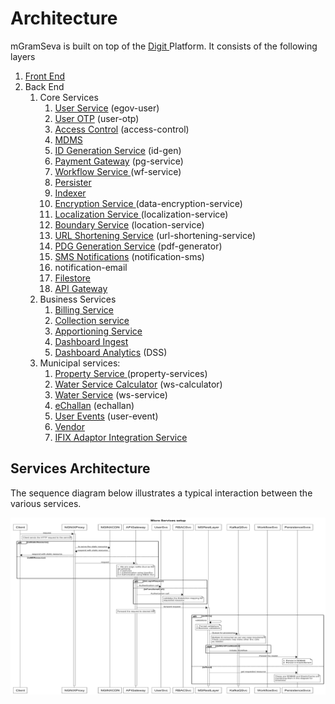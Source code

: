 # Architecture

mGramSeva is built on top of the [Digit ](https://docs.digit.org/)Platform. It consists of the following layers

1. [Front End](https://ifix.digit.org/exemplar/mgramseva/user-manual/mgramseva-ui)
2. Back End
   1. Core Services
      1. [User Service](https://ifix.digit.org/exemplar/mgramseva/user-manual/backend-services/user-service) \(egov-user\)
      2. [User OTP](https://ifix.digit.org/exemplar/mgramseva/user-manual/backend-services/mgramseva-user-otp) \(user-otp\)
      3. [Access Control](https://docs.digit.org/configuration/configure-digit/services-overview/core-services/access-control-services) \(access-control\)
      4. [MDMS](https://docs.digit.org/configuration/configure-digit/services-overview/core-services/mdms-services)
      5. [ID Generation Service](https://digit-discuss.atlassian.net/wiki/spaces/EPE/pages/37060616/ID-Generation-Service) \(id-gen\)
      6. [Payment Gateway](https://docs.digit.org/configuration/configure-digit/services-overview/core-services/payment-gateway-services) \(pg-service\)
      7. [Workflow Service ](https://docs.digit.org/configuration/configure-digit/services-overview/core-services/workflow-services)\(wf-service\)
      8. [Persister](https://digit-discuss.atlassian.net/wiki/spaces/EPE/pages/37322761/Persister-Service)
      9. [Indexer](https://docs.digit.org/configuration/configure-digit/services-overview/core-services/indexer-service)
      10. [Encryption Service ](https://digit-discuss.atlassian.net/wiki/spaces/EPE/pages/5832708/Encryption+Service)\(data-encryption-service\)
      11. [Localization Service ](https://digit-discuss.atlassian.net/wiki/spaces/EPE/pages/336920792/eGov-Localisation)\(localization-service\)
      12. [Boundary Service](https://docs.digit.org/configuration/configure-digit/services-overview/core-services/location-services) \(location-service\)
      13. [URL Shortening Service](https://docs.digit.org/configuration/configure-digit/services-overview/core-services/url-shortening-service) \(url-shortening-service\)
      14. [PDG Generation Service](https://docs.digit.org/configuration/configure-digit/services-overview/core-services/pdf-generation-services) \(pdf-generator\)
      15. [SMS Notifications](https://digit-discuss.atlassian.net/wiki/spaces/EPE/pages/224919569/egov-notification-sms) \(notification-sms\)
      16. notification-email
      17. [Filestore](https://digit-discuss.atlassian.net/wiki/spaces/EPE/pages/37060620/File-Store-Service)
      18. [API Gateway](https://digit-discuss.atlassian.net/wiki/spaces/EPE/pages/36700192/API-Gateway)
   2. Business Services
      1. [Billing Service](https://ifix.digit.org/exemplar/mgramseva/user-manual/backend-services/billing-service)
      2. [Collection service](https://docs.digit.org/configuration/configure-digit/services-overview/business-services/collection-service/collection-service-v2)
      3. [Apportioning Service](https://docs.digit.org/configuration/configure-digit/services-overview/business-services/appropriation-service)
      4. [Dashboard Ingest](https://docs.digit.org/configuration/configure-digit/services-overview/business-services/dss-technical-documentation)
      5. [Dashboard Analytics](https://docs.digit.org/configuration/configure-digit/services-overview/business-services/dashboard-analytics-backend) \(DSS\)
   3. Municipal services:
      1. [Property Service ](https://docs.digit.org/product/modules/property-tax/property-tax-service)\(property-services\)
      2. [Water Service Calculator](https://ifix.digit.org/exemplar/mgramseva/user-manual/backend-services/water-service-calculator) \(ws-calculator\)
      3. [Water Service](https://ifix.digit.org/exemplar/mgramseva/user-manual/backend-services/water-services) \(ws-service\)
      4. [eChallan](https://ifix.digit.org/exemplar/mgramseva/user-manual/backend-services/e-challan-service) \(echallan\)
      5. [User Events](https://digit-discuss.atlassian.net/wiki/spaces/EPE/pages/231407688/egov-user-events) \(user-event\)
      6. [Vendor](https://docs.digit.org/product/modules/faecal-sludge-management-fsm/fsm-service-configuration/fsm-vendor-registry-v1.0)
      7. [IFIX Adaptor Integration Service](https://ifix.digit.org/exemplar/mgramseva/user-manual/backend-services/ifix-adapter-integration-service)

## Services Architecture

The sequence diagram below illustrates a typical interaction between the various services.

![Sample sequence diagram for a typical flow of digit Microservices](../../../.gitbook/assets/digit_sequence_diagram%20%281%29.png)



